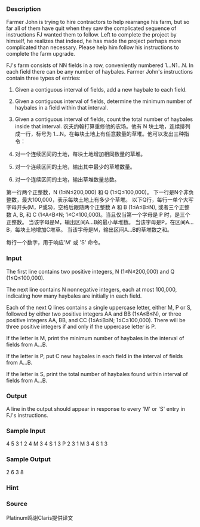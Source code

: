 
### Description
Farmer John is trying to hire contractors to help rearrange his farm, but so far all of them have quit when they saw the complicated sequence of instructions FJ wanted them to follow. Left to complete the project by himself, he realizes that indeed, he has made the project perhaps more complicated than necessary. Please help him follow his instructions to complete the farm upgrade.

FJ's farm consists of NN fields in a row, conveniently numbered 1…N1…N. In each field there can be any number of haybales. Farmer John's instructions contain three types of entries:

1) Given a contiguous interval of fields, add a new haybale to each field.

2) Given a contiguous interval of fields, determine the minimum number of haybales in a field within that interval.

3) Given a contiguous interval of fields, count the total number of haybales inside that interval.
农夫约翰打算重修他的农场。他有 N 块土地，连续排列成一行，标号为 1…N。在每块土地上有任意数量的草堆。他可以发出三种指令：
1) 对一个连续区间的土地，每块土地增加相同数量的草堆。
2) 对一个连续区间的土地，输出其中最少的草堆数量。
3) 对一个连续区间的土地，输出草堆数量总数。

第一行两个正整数，N (1≤N≤200,000) 和 Q (1≤Q≤100,000)。
下一行是N个非负整数，最大100,000，表示每块土地上有多少个草堆。
以下Q行，每行一单个大写字母开头(M，P或S)，空格后跟随两个正整数 A 和 B (1≤A≤B≤N), 或者三个正整数 A, B, 和 C (1≤A≤B≤N; 1≤C≤100,000)。当且仅当第一个字母是 P 时，是三个正整数。
当该字母是M，输出区间A…B的最小草堆数。
当该字母是P，在区间A…B，每块土地增加C堆草。
当该字母是M，输出区间A…B的草堆数之和。

每行一个数字，用于响应'M' 或 'S' 命令。

### Input
The first line contains two positive integers, N (1≤N≤200,000) and Q (1≤Q≤100,000).

The next line contains N nonnegative integers, each at most 100,000, indicating how many haybales are initially in each field.

Each  of the next Q lines contains a single uppercase letter, either M, P or  S, followed by either two positive integers AA and BB (1≤A≤B≤N), or  three positive integers AA, BB, and CC (1≤A≤B≤N; 1≤C≤100,000). There  will be three positive integers if and only if the uppercase letter is  P.

If the letter is M, print the minimum number of haybales in the interval of fields from A…B.

If the letter is P, put C new haybales in each field in the interval of fields from A…B.

If the letter is S, print the total number of haybales found within interval of fields from A…B.
### Output
A line in the output should appear in response to every 'M' or 'S' entry in FJ's instructions.
### Sample Input
4 5
3 1 2 4
M 3 4
S 1 3
P 2 3 1
M 3 4
S 1 3
### Sample Output
2
6
3
8
### Hint

### Source
Platinum鸣谢Claris提供译文